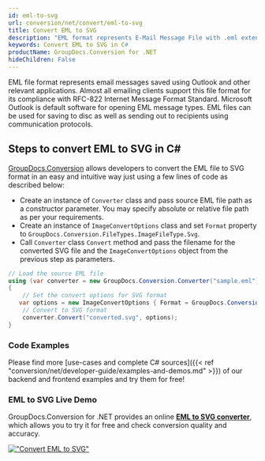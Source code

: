 ```yaml
---
id: eml-to-svg
url: conversion/net/convert/eml-to-svg
title: Convert EML to SVG
description: "EML format represents E-Mail Message File with .eml extension. Learn how to convert EML to SVG file programmatically in C# language using GroupDocs.Conversion for .NET library."
keywords: Convert EML to SVG in C#
productName: GroupDocs.Conversion for .NET
hideChildren: False
---
```


EML file format represents email messages saved using Outlook and other relevant applications. Almost all emailing clients support this file format for its compliance with RFC-822 Internet Message Format Standard. Microsoft Outlook is default software for opening EML message types. EML files can be used for saving to disc as well as sending out to recipients using communication protocols.

## Steps to convert EML to SVG in C#

[GroupDocs.Conversion](https://products.groupdocs.com/conversion/net) allows developers to convert the EML file to SVG format in an easy and intuitive way just using a few lines of code as described below:

* Create an instance of `Converter` class and pass source EML file path as a constructor parameter. You may specify absolute or relative file path as per your requirements. 
* Create an instance of `ImageConvertOptions` class and set `Format` property to `GroupDocs.Conversion.FileTypes.ImageFileType.Svg`.
* Call `Converter` class `Convert` method and pass the filename for the converted SVG file and the `ImageConvertOptions` object from the previous step as parameters.

```csharp
// Load the source EML file
using (var converter = new GroupDocs.Conversion.Converter("sample.eml"))
{
    // Set the convert options for SVG format
   var options = new ImageConvertOptions { Format = GroupDocs.Conversion.FileTypes.ImageFileType.Svg };
    // Convert to SVG format
    converter.Convert("converted.svg", options);
}
```

### Code Examples

Please find more [use-cases and complete C# sources]({{< ref "conversion/net/developer-guide/examples-and-demos.md" >}}) of our backend and frontend examples and try them for free!

### EML to SVG Live Demo

GroupDocs.Conversion for .NET provides an online [**EML to SVG converter**](https://products.groupdocs.app/conversion/eml-to-svg), which allows you to try it for free and check conversion quality and accuracy.

[!["Convert EML to SVG"](conversion/net/images/convert-to-svg/convert-eml-to-svg.png)](https://products.groupdocs.app/conversion/eml-to-svg)